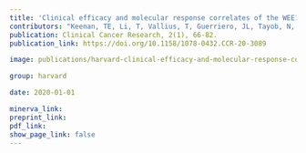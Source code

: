 ```yaml
---
title: 'Clinical efficacy and molecular response correlates of the WEE1 inhibitor adavosertib combined with cisplatin in patients with metastatic triple-negative breast cancer.'
contributors: "Keenan, TE, Li, T, Vallius, T, Guerriero, JL, Tayob, N, Kochupurakkal, B, Davis, J, Pastorello, R, Tahara, RK, Anderson, L, Conway, J, He, MX, Shannon, E, Godin, RE, Sorger, PK, D'Andrea, A, Overmoyer, B, Winer, EP, Mittendorf, EA, Van Allen, EM, Shapiro, GI, & Tolaney, SM. (2021)."
publication: Clinical Cancer Research, 2(1), 66-82.
publication_link: https://doi.org/10.1158/1078-0432.CCR-20-3089

image: publications/harvard-clinical-efficacy-and-molecular-response-correlates-of-the-WEE1-inhibitor-adavosertib-combined-with-cisplatin-in-patients-with-metastatic-triple-negative-breast-cancer.jpg

group: harvard

date: 2020-01-01

minerva_link:
preprint_link:
pdf_link:
show_page_link: false
---
```

